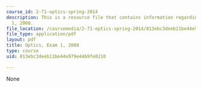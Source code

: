 ```yaml
---
course_id: 2-71-optics-spring-2014
description: This is a resource file that contains information regarding optics exam
  1, 2008.
file_location: /coursemedia/2-71-optics-spring-2014/813ebc3deeb11be44e979e44b9fe0210_MIT2_71S14_s08_quiz1_sols.pdf
file_type: application/pdf
layout: pdf
title: Optics, Exam 1, 2008
type: course
uid: 813ebc3deeb11be44e979e44b9fe0210

---
```

None